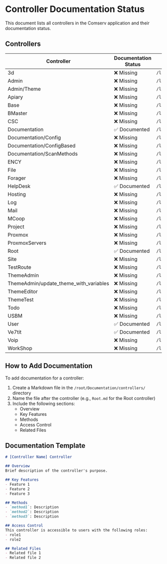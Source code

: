 # Controller Documentation Status

This document lists all controllers in the Comserv application and their documentation status.

## Controllers

| Controller | Documentation Status | Path |
|------------|---------------------|------|
| 3d | ❌ Missing | `/lib/Comserv/Controller/3d.pm` |
| Admin | ❌ Missing | `/lib/Comserv/Controller/Admin.pm` |
| Admin/Theme | ❌ Missing | `/lib/Comserv/Controller/Admin/Theme.pm` |
| Apiary | ❌ Missing | `/lib/Comserv/Controller/Apiary.pm` |
| Base | ❌ Missing | `/lib/Comserv/Controller/Base.pm` |
| BMaster | ❌ Missing | `/lib/Comserv/Controller/BMaster.pm` |
| CSC | ❌ Missing | `/lib/Comserv/Controller/CSC.pm` |
| Documentation | ✅ Documented | `/lib/Comserv/Controller/Documentation.pm` |
| Documentation/Config | ❌ Missing | `/lib/Comserv/Controller/Documentation/Config.pm` |
| Documentation/ConfigBased | ❌ Missing | `/lib/Comserv/Controller/Documentation/ConfigBased.pm` |
| Documentation/ScanMethods | ❌ Missing | `/lib/Comserv/Controller/Documentation/ScanMethods.pm` |
| ENCY | ❌ Missing | `/lib/Comserv/Controller/ENCY.pm` |
| File | ❌ Missing | `/lib/Comserv/Controller/File.pm` |
| Forager | ❌ Missing | `/lib/Comserv/Controller/Forager.pm` |
| HelpDesk | ✅ Documented | `/lib/Comserv/Controller/HelpDesk.pm` |
| Hosting | ❌ Missing | `/lib/Comserv/Controller/Hosting.pm` |
| Log | ❌ Missing | `/lib/Comserv/Controller/Log.pm` |
| Mail | ❌ Missing | `/lib/Comserv/Controller/Mail.pm` |
| MCoop | ❌ Missing | `/lib/Comserv/Controller/MCoop.pm` |
| Project | ❌ Missing | `/lib/Comserv/Controller/Project.pm` |
| Proxmox | ❌ Missing | `/lib/Comserv/Controller/Proxmox.pm` |
| ProxmoxServers | ❌ Missing | `/lib/Comserv/Controller/ProxmoxServers.pm` |
| Root | ✅ Documented | `/lib/Comserv/Controller/Root.pm` |
| Site | ❌ Missing | `/lib/Comserv/Controller/Site.pm` |
| TestRoute | ❌ Missing | `/lib/Comserv/Controller/TestRoute.pm` |
| ThemeAdmin | ❌ Missing | `/lib/Comserv/Controller/ThemeAdmin.pm` |
| ThemeAdmin/update_theme_with_variables | ❌ Missing | `/lib/Comserv/Controller/ThemeAdmin/update_theme_with_variables.pm` |
| ThemeEditor | ❌ Missing | `/lib/Comserv/Controller/ThemeEditor.pm` |
| ThemeTest | ❌ Missing | `/lib/Comserv/Controller/ThemeTest.pm` |
| Todo | ❌ Missing | `/lib/Comserv/Controller/Todo.pm` |
| USBM | ❌ Missing | `/lib/Comserv/Controller/USBM.pm` |
| User | ✅ Documented | `/lib/Comserv/Controller/User.pm` |
| Ve7tit | ✅ Documented | `/lib/Comserv/Controller/Ve7tit.pm` |
| Voip | ❌ Missing | `/lib/Comserv/Controller/Voip.pm` |
| WorkShop | ❌ Missing | `/lib/Comserv/Controller/WorkShop.pm` |

## How to Add Documentation

To add documentation for a controller:

1. Create a Markdown file in the `/root/Documentation/controllers/` directory
2. Name the file after the controller (e.g., `Root.md` for the Root controller)
3. Include the following sections:
   - Overview
   - Key Features
   - Methods
   - Access Control
   - Related Files

## Documentation Template

```markdown
# [Controller Name] Controller

## Overview
Brief description of the controller's purpose.

## Key Features
- Feature 1
- Feature 2
- Feature 3

## Methods
- `method1`: Description
- `method2`: Description
- `method3`: Description

## Access Control
This controller is accessible to users with the following roles:
- role1
- role2

## Related Files
- Related file 1
- Related file 2
```